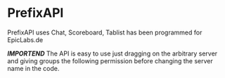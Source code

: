 # PrefixAPI
PrefixAPI uses Chat, Scoreboard, Tablist has been programmed for EpicLabs.de

***IMPORTEND***
The API is easy to use just dragging on the arbitrary server and giving groups the following permission before changing the server name in the code.
